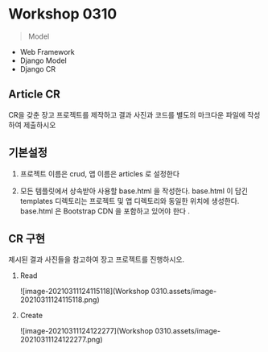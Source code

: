 # Workshop 0310

> Model





* Web Framework
* Django Model
* Django CR





## Article CR

CR을 갖춘 장고 프로젝트를 제작하고 결과 사진과 코드를 별도의 마크다운 파일에 작성하여 제출하시오



## 기본설정

1) 프로젝트 이름은 crud, 앱 이름은 articles 로 설정한다

2) 모든 템플릿에서 상속받아 사용할 base.html 을 작성한다. base.html 이 담긴 templates 디렉토리는 프로젝트 및 앱 디렉토리와 동일한 위치에 생성한다. base.html 은 Bootstrap CDN 을 포함하고 있어야 한다 .



## CR 구현

제시된 결과 사진들을 참고하여 장고 프로젝트를 진행하시오.

1. Read

   ![image-20210311124115118](Workshop 0310.assets/image-20210311124115118.png)

2. Create

   ![image-20210311124122277](Workshop 0310.assets/image-20210311124122277.png)